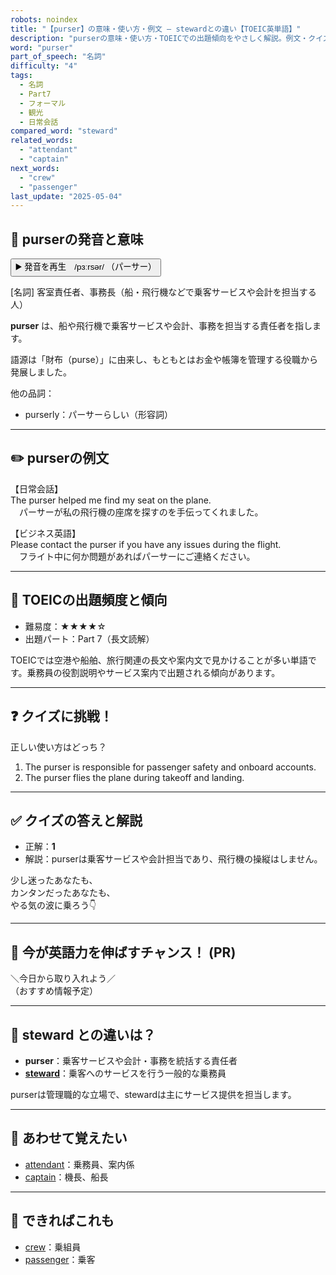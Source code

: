```yaml
---
robots: noindex
title: "【purser】の意味・使い方・例文 ― stewardとの違い【TOEIC英単語】"
description: "purserの意味・使い方・TOEICでの出題傾向をやさしく解説。例文・クイズ付きでstewardとの違いもわかりやすく学べます。"
word: "purser"
part_of_speech: "名詞"
difficulty: "4"
tags:
  - 名詞
  - Part7
  - フォーマル
  - 観光
  - 日常会話
compared_word: "steward"
related_words:
  - "attendant"
  - "captain"
next_words:
  - "crew"
  - "passenger"
last_update: "2025-05-04"
---
```


## 🔰 purserの発音と意味

<button class="play-audio" onclick="playTTS('purser')">
  <span class="play-audio-main">
    ▶️ 発音を再生　/pɜːrsər/
  </span>
  <span class="play-audio-sub">
    （パーサー）
  </span>
</button>

[名詞] 客室責任者、事務長（船・飛行機などで乗客サービスや会計を担当する人）

**purser** は、船や飛行機で乗客サービスや会計、事務を担当する責任者を指します。

語源は「財布（purse）」に由来し、もともとはお金や帳簿を管理する役職から発展しました。

他の品詞：  
- purserly：パーサーらしい（形容詞）

---

## ✏️ purserの例文

【日常会話】  
The purser helped me find my seat on the plane.  
　パーサーが私の飛行機の座席を探すのを手伝ってくれました。

【ビジネス英語】  
Please contact the purser if you have any issues during the flight.  
　フライト中に何か問題があればパーサーにご連絡ください。

---

## 🎯 TOEICの出題頻度と傾向

- 難易度：★★★★☆
- 出題パート：Part 7（長文読解）

TOEICでは空港や船舶、旅行関連の長文や案内文で見かけることが多い単語です。乗務員の役割説明やサービス案内で出題される傾向があります。

---

## ❓ クイズに挑戦！

正しい使い方はどっち？

1. The purser is responsible for passenger safety and onboard accounts.  
2. The purser flies the plane during takeoff and landing.

---

## ✅ クイズの答えと解説

- 正解：**1**
- 解説：purserは乗客サービスや会計担当であり、飛行機の操縦はしません。

少し迷ったあなたも、  
カンタンだったあなたも、  
やる気の波に乗ろう👇️

---

## 🚀 今が英語力を伸ばすチャンス！ (PR)

<div class="info-center">
＼今日から取り入れよう／<br>  
（おすすめ情報予定）
</div>

---

## 🤔  steward との違いは？

- **purser**：乗客サービスや会計・事務を統括する責任者
- **[steward](/word/steward)**：乗客へのサービスを行う一般的な乗務員

purserは管理職的な立場で、stewardは主にサービス提供を担当します。

---

## 🧩 あわせて覚えたい

- [attendant](/word/attendant)：乗務員、案内係
- [captain](/word/captain)：機長、船長

---

## 📖 できればこれも

- [crew](/word/crew)：乗組員
- [passenger](/word/passenger)：乗客

<!-- cvid: aid37_bid21 -->
